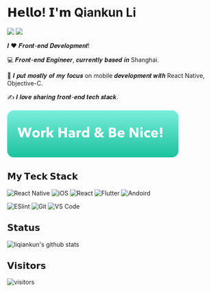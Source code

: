 # 𝗛𝗲𝗹𝗹𝗼! 𝗜'𝗺 Qiankun Li
[![](https://img.shields.io/badge/-@liqiankun-%23181717?style=flat-square&logo=github)](https://github.com/liqiankun)
[![](https://img.shields.io/badge/-@qiankunli-%23000000?style=flat-square&logo=instagram)](https://www.instagram.com/qiankunli)


𝑰 ❤️ 𝑭𝒓𝒐𝒏𝒕-𝒆𝒏𝒅 𝑫𝒆𝒗𝒆𝒍𝒐𝒑𝒎𝒆𝒏𝒕!

:computer: 𝑭𝒓𝒐𝒏𝒕-𝒆𝒏𝒅 𝑬𝒏𝒈𝒊𝒏𝒆𝒆𝒓, 𝒄𝒖𝒓𝒓𝒆𝒏𝒕𝒍𝒚 𝒃𝒂𝒔𝒆𝒅 𝒊𝒏 Shanghai.

:vulcan_salute: 𝑰 𝒑𝒖𝒕 𝒎𝒐𝒔𝒕𝒍𝒚 𝒐𝒇 𝒎𝒚 𝒇𝒐𝒄𝒖𝒔 on mobile 𝒅𝒆𝒗𝒆𝒍𝒐𝒑𝒎𝒆𝒏𝒕 𝒘𝒊𝒕𝒉 React Native, Objective-C.

:writing_hand: 𝑰 𝒍𝒐𝒗𝒆 𝒔𝒉𝒂𝒓𝒊𝒏𝒈 𝒇𝒓𝒐𝒏𝒕-𝒆𝒏𝒅 𝒕𝒆𝒄𝒉 𝒔𝒕𝒂𝒄𝒌.<br><br>
![Work Hard & Be Nice!](https://github.com/Liqiankun/liqiankun/blob/master/work_hard_%26_be_nice.png)<br>

## 𝗠𝘆 𝗧𝗲𝗰𝗸 𝗦𝘁𝗮𝗰𝗸
![React Native](https://img.shields.io/badge/-ReactNaitve-%23282C34?style=flat-square&logo=react)
![iOS](https://img.shields.io/badge/-iOS-%232c3e50?style=flat-square&logo=iOS)
![React](https://img.shields.io/badge/-React-%23282C34?style=flat-square&logo=react)
![Flutter](https://img.shields.io/badge/-Flutter-%23282C34?style=flat-square&logo=flutter)
![Andoird](https://img.shields.io/badge/-android-%23E44D27?style=flat-square&logo=android&logoColor=ffffff)


![ESlint](https://img.shields.io/badge/-ESLint-%234B32C3?style=flat-square&logo=eslint)
![Git](https://img.shields.io/badge/-Git-%23F05032?style=flat-square&logo=git&logoColor=%23ffffff)
![VS Code](https://img.shields.io/badge/-VSCode-%23007ACC?style=flat-square&logo=visual-studio-code)


## 𝗦𝘁𝗮𝘁𝘂𝘀

![liqiankun's github stats](https://github-readme-stats.vercel.app/api?username=liqiankun&show_icons=true&title_color=fff&icon_color=79ff97&text_color=9f9f9f&bg_color=151515)

## 𝗩𝗶𝘀𝗶𝘁𝗼𝗿𝘀
![visitors](https://xiaoluoboding-visitor-badge.glitch.me/badge?page_id=liqiankun.liqiankun)

